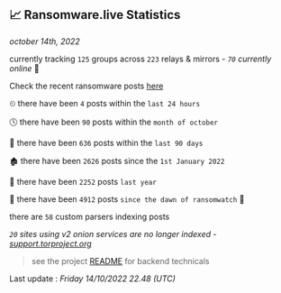 
## 📈 Ransomware.live Statistics
_october 14th, 2022_

currently tracking `125` groups across `223` relays & mirrors - _`70` currently online_ 📡

Check the recent ransomware posts [here](https://www.ransomware.live/#/recentposts)


⏲ there have been `4` posts within the `last 24 hours`

🕓 there have been `90` posts within the `month of october`

📅 there have been `636` posts within the `last 90 days`

🏚 there have been `2626` posts since the `1st January 2022`

🚀 there have been `2252` posts `last year`

🦕 there have been `4912` posts `since the dawn of ransomwatch` 🐣

there are `58` custom parsers indexing posts

_`20` sites using v2 onion services are no longer indexed - [support.torproject.org](https://support.torproject.org/onionservices/v2-deprecation/)_

> see the project [README](https://github.com/jmousqueton/ransomwatch#readme) for backend technicals



Last update : _Friday 14/10/2022 22.48 (UTC)_

